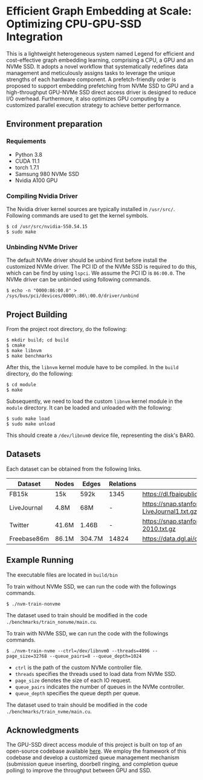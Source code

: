 Efficient Graph Embedding at Scale: Optimizing CPU-GPU-SSD Integration
===============================================================================
This is a lightweight heterogeneous system named Legend for efficient and cost-effective graph embedding learning, comprising a CPU, a GPU and an NVMe SSD. It adopts a novel workflow that systematically redefines data management and meticulously assigns tasks to leverage the unique strengths of each hardware component. A prefetch-friendly order is proposed to support embedding prefetching from NVMe SSD to GPU and a high-throughput GPU-NVMe SSD direct access driver is designed to reduce I/O overhead. Furthermore, it also optimizes GPU computing by a customized parallel execution strategy to achieve better performance. 

Environment preparation
-------------------------------------------------------------------------------
### Requiements ###
* Python 3.8
* CUDA 11.1
* torch 1.7.1
* Samsung 980 NVMe SSD
* Nvidia A100 GPU

### Compiling Nvidia Driver ###
The Nvidia driver kernel sources are typically installed in `/usr/src/`. Following commands are used to get the kernel symbols. 

```
$ cd /usr/src/nvidia-550.54.15
$ sudo make
```
### Unbinding NVMe Driver ###
The default NVMe driver should be unbind first before install the customized NVMe driver. The PCI ID of the NVMe SSD is required to do this, which can be find by using `lspci`. 
We assume the PCI ID is `86:00.0`. The NVMe driver can be unbinded using following commands. 

```
$ echo -n "0000:86:00.0" > /sys/bus/pci/devices/0000\:86\:00.0/driver/unbind
```

Project Building
-------------------------------------------------------------------------------
From the project root directory, do the following:

```
$ mkdir build; cd build
$ cmake
$ make libnvm
$ make benchmarks
```

After this, the `libnvm` kernel module have to be compiled. In the `build` directory, do the following:

```
$ cd module
$ make
```

Subsequently, we need to load the custom `libnvm` kernel module in the `module` directory. It can be loaded and unloaded with the following:

```
$ sudo make load
$ sudo make unload
```

This should create a `/dev/libnvm0` device file, representing the disk's BAR0. 

Datasets
-------------------------------------------------------------------------------
Each dataset can be obtained from the following links.

| Dataset | Nodes | Edges | Relations | Link                                          |
| ------- | ----------- | -------------- | -------------------- | --------------------------------------------- |
| FB15k   | 15k     | 592k           | 1345        | https://dl.fbaipublicfiles.com/starspace/fb15k.tgz  |
| LiveJournal   | 4.8M  | 68M              | -           | https://snap.stanford.edu/data/soc-LiveJournal1.txt.gz |
| Twitter  | 41.6M     | 1.46B            | - | https://snap.stanford.edu/data/twitter-2010.txt.gz    |
| Freebase86m     | 86.1M   | 304.7M            | 14824        | https://data.dgl.ai/dataset/Freebase.zip   |

Example Running
--------------------------------------------------------------------------------
The executable files are located in `build/bin`

To train without NVMe SSD, we can run the code with the followings commands. 

```
$ ./nvm-train-nonvme
```

The dataset used to train should be modified in the code `./benchmarks/train_nonvme/main.cu`.

To train with NVMe SSD, we can run the code with the followings commands. 

```
$ ./nvm-train-nvme --ctrl=/dev/libnvm0 --threads=4096 --page_size=32768 --queue_pairs=8 --queue_depth=1024
```

* `ctrl` is the path of the custom NVMe controller file. 
* `threads` specifies the threads used to load data from NVMe SSD. 
* `page_size` denotes the size of each IO request. 
* `queue_pairs` indicates the number of queues in the NVMe controller. 
* `queue_depth` specifies the queue depth per queue. 

The dataset used to train should be modified in the code `./benchmarks/train_nvme/main.cu`.

Acknowledgments
--------------------------------------------------------------------------------
The GPU-SSD direct access module of this project is built on top of an open-source codebase available [here](https://github.com/enfiskutensykkel/ssd-gpu-dma). We employ the framework of this codebase and develop a customized queue management mechanism (submission queue inserting, doorbell ringing, and completion queue polling) to improve the throughput between GPU and SSD. 
